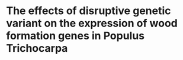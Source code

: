 # The effects of disruptive genetic variant on the expression of wood formation genes in Populus Trichocarpa

